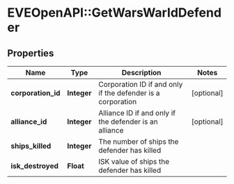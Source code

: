 # EVEOpenAPI::GetWarsWarIdDefender

## Properties
Name | Type | Description | Notes
------------ | ------------- | ------------- | -------------
**corporation_id** | **Integer** | Corporation ID if and only if the defender is a corporation | [optional] 
**alliance_id** | **Integer** | Alliance ID if and only if the defender is an alliance | [optional] 
**ships_killed** | **Integer** | The number of ships the defender has killed | 
**isk_destroyed** | **Float** | ISK value of ships the defender has killed | 


